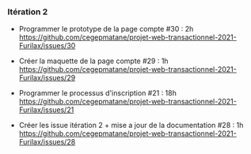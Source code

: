 
### Itération 2

- Programmer le prototype de la page compte #30 : 2h
https://github.com/cegepmatane/projet-web-transactionnel-2021-Furilax/issues/30

- Créer la maquette de la page compte #29 : 1h
https://github.com/cegepmatane/projet-web-transactionnel-2021-Furilax/issues/29

- Programmer le processus d'inscription #21 : 18h
https://github.com/cegepmatane/projet-web-transactionnel-2021-Furilax/issues/21

- Créer les issue itération 2 + mise a jour de la documentation #28 : 1h
https://github.com/cegepmatane/projet-web-transactionnel-2021-Furilax/issues/28
